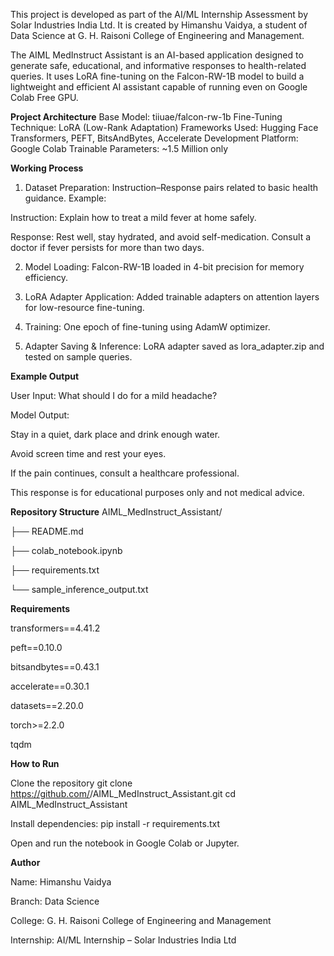 This project is developed as part of the AI/ML Internship Assessment by Solar Industries India Ltd.
It is created by Himanshu Vaidya, a student of Data Science at G. H. Raisoni College of Engineering and Management.

The AIML MedInstruct Assistant is an AI-based application designed to generate safe, educational, and informative responses to health-related queries.
It uses LoRA fine-tuning on the Falcon-RW-1B model to build a lightweight and efficient AI assistant capable of running even on Google Colab Free GPU.

**Project Architecture**
Base Model: tiiuae/falcon-rw-1b
Fine-Tuning Technique: LoRA (Low-Rank Adaptation)
Frameworks Used: Hugging Face Transformers, PEFT, BitsAndBytes, Accelerate
Development Platform: Google Colab
Trainable Parameters: ~1.5 Million only

**Working Process**

1. Dataset Preparation:
Instruction–Response pairs related to basic health guidance.
Example:

Instruction: Explain how to treat a mild fever at home safely.

Response: Rest well, stay hydrated, and avoid self-medication. Consult a doctor if fever persists for more than two days.

2. Model Loading: Falcon-RW-1B loaded in 4-bit precision for memory efficiency.

3. LoRA Adapter Application: Added trainable adapters on attention layers for low-resource fine-tuning.

4. Training: One epoch of fine-tuning using AdamW optimizer.

5. Adapter Saving & Inference: LoRA adapter saved as lora_adapter.zip and tested on sample queries.

**Example Output**

User Input:
What should I do for a mild headache?

Model Output:

Stay in a quiet, dark place and drink enough water.

Avoid screen time and rest your eyes.

If the pain continues, consult a healthcare professional.

This response is for educational purposes only and not medical advice.

**Repository Structure**
AIML_MedInstruct_Assistant/

├── README.md

├── colab_notebook.ipynb

├── requirements.txt

└── sample_inference_output.txt

**Requirements**

transformers==4.41.2

peft==0.10.0

bitsandbytes==0.43.1

accelerate==0.30.1

datasets==2.20.0

torch>=2.2.0

tqdm


**How to Run**

Clone the repository
git clone https://github.com/<your-username>/AIML_MedInstruct_Assistant.git
cd AIML_MedInstruct_Assistant

Install dependencies: pip install -r requirements.txt

Open and run the notebook in Google Colab or Jupyter.

**Author**

Name: Himanshu Vaidya

Branch: Data Science

College: G. H. Raisoni College of Engineering and Management

Internship: AI/ML Internship – Solar Industries India Ltd
